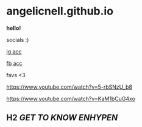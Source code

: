 # angelicnell.github.io
**hello!**

socials :)

[ig acc](https://www.instagram.com/angelicnell/)

[fb acc](https://www.facebook.com/angelicnell)

favs <3

https://www.youtube.com/watch?v=5-rbSNzU_b8

https://www.youtube.com/watch?v=KaM1bCuG4xo

## H2 *GET TO KNOW ENHYPEN*

